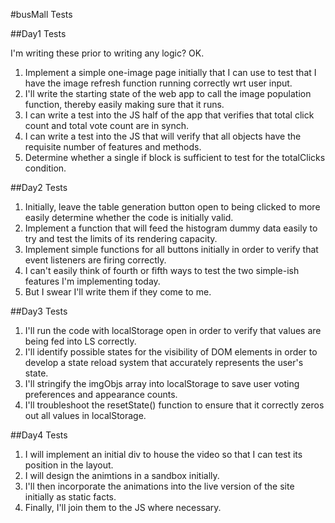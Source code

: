 #busMall Tests

##Day1 Tests

I'm writing these prior to writing any logic? OK.

1. Implement a simple one-image page initially that I can use to test that I have the image refresh function running correctly wrt user input.
2. I'll write the starting state of the web app to call the image population function, thereby easily making sure that it runs.
3. I can write a test into the JS half of the app that verifies that total click count and total vote count are in synch.
4. I can write a test into the JS that will verify that all objects have the requisite number of features and methods.
5. Determine whether a single if block is sufficient to test for the totalClicks condition.

##Day2 Tests
1. Initially, leave the table generation button open to being clicked to more easily determine whether the code is initially valid.
2. Implement a function that will feed the histogram dummy data easily to try and test the limits of its rendering capacity.
3. Implement simple functions for all buttons initially in order to verify that event listeners are firing correctly.
4. I can't easily think of fourth or fifth ways to test the two simple-ish features I'm implementing today.
5. But I swear I'll write them if they come to me.

##Day3 Tests
1. I'll run the code with localStorage open in order to verify that values are being fed into LS correctly.
2. I'll identify possible states for the visibility of DOM elements in order to develop a state reload system that accurately represents the user's state.
3. I'll stringify the imgObjs array into localStorage to save user voting preferences and appearance counts.
4. I'll troubleshoot the resetState() function to ensure that it correctly zeros out all values in localStorage.

##Day4 Tests
1. I will implement an initial div to house the video so that I can test its position in the layout.
2. I will design the animtions in a sandbox initially.
3. I'll then incorporate the animations into the live version of the site initially as static facts.
4. Finally, I'll join them to the JS where necessary.
